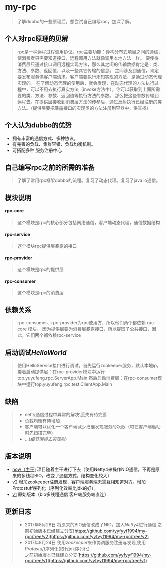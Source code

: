 # my-rpc  
>了解dubbo的一些原理后，想尝试自己编写rpc，加深了解。

个人对rpc原理的见解
---
>rpc是一种远程过程调用协议。rpc主要功能：异构分布式项目之间的通信，使消费者只需要知道接口，远程调用方法就像调用本地方法一样。
要使得消费层只通过接口调用远程实现方法，那么其之间的传输数据肯定是：类、方法、参数、返回值，以及一些其它传输的信息。
之间涉及到通信，肯定要发布服务供客户端请求。客户端要执行未知实现的方法，是通过动态代理实现的。
在了解动态代理的使用后，就会发现，在动态代理的方法执行过程中，可以不用去执行真实方法（invoke方法中），你可以获取到上面所需要的类、方法、参数、返回值等执行方法的参数。
那么把这些参数传输到远程去。在提供层接收到消费层方法的传参后，通过反射执行已经注册的类方法。（提供层要把暴露接口的实现类的方法注册到容器中，供查找）  

个人认为dubbo的优势
--  
* 拥有丰富的通信方式、多种协议。
* 有完善的负载、集群容错、负载均衡机制。
* 可搭配多种
服务注册中心


自己编写rpc之前的所需的准备
--
>了解了常用rpc框架dubbo的流程。复习了动态代理。复习了java io通信。

模块说明    
------
#### rpc-core
>这个模块是rpc的核心部分包括网络通信，客户端动态代理，通信数据结构  
#### rpc-service  
>这个模块rpc提供层暴露的接口
####  rpc-provider  
>这个模块是rpc的提供层 
####  rpc-consumer
>这个模块是rpc的消费层 

依赖关系
---
>rpc-consumer、rpc-provider为rpc使用方，所以他们两个都依赖 rpc-core 模块。
因为提供层要为消费层暴露接口，所以提取了公共接口，因此，它们两个都依赖rpc-service


启动调试*HelloWorld*
--
>使用HelloService接口进行调试。首先运行zookeeper服务，默认本地ip。接着启动提供层：在rpc-provider模块中运行top.yuyufeng.rpc.ServerApp.Main
然后启动消费层：在rpc-consumer模块中运行top.yuyufeng.rpc.test.ClientApp.Main

缺陷
--
>* netty通信过程中异常的解决\丢失有待完善
>* 负载均衡有待增加
>* 客户端可以优化一个客户端减少扫描发现服务的次数（可在客户端启动时先扫描完毕）
>* ...(*细节懒得去实现啦*)

版本说明
--
* [now（主干)](https://github.com/yyfyyf1994/my-rpc/)  项目随着主干进行下去（使用Netty4来操作NIO通信，不再是原来的多线程BIO。改变了通信方式，结构变化较大）
* [v2](https://github.com/yyfyyf1994/my-rpc/tree/v2)  增加zookeeper注册发现，客户端服务端无需互相知道对方。增加Protostuff序列化（序列化效率比jdk的好）。
* [v1](https://github.com/yyfyyf1994/my-rpc/tree/v1)  原始版本（bio多线程通信 客户端服务端直连）


更新日志
----
>* 2017年8月28日 将原来的BIO通信改成了NIO，加入*Netty4*进行通信 
之前初始版本已经建立分支[https://github.com/yyfyyf1994/my-rpc/tree/v2](https://github.com/yyfyyf1994/my-rpc/tree/v2)  
>* 2017年8月24日 使用*zookeeper*来作协调服务注册与发现,使用*Protostuff*序列化(取代jdk序列化)  
之前初始版本已经建立分支[https://github.com/yyfyyf1994/my-rpc/tree/v1](https://github.com/yyfyyf1994/my-rpc/tree/v1)  
